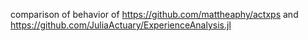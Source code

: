 comparison of behavior of https://github.com/mattheaphy/actxps and https://github.com/JuliaActuary/ExperienceAnalysis.jl
